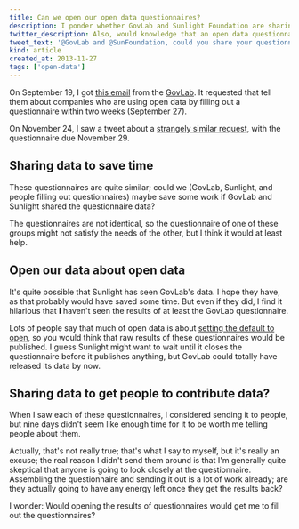 ```yaml
---
title: Can we open our open data questionnaires?
description: I ponder whether GovLab and Sunlight Foundation are sharing data from their open data questionnaires.
twitter_description: Also, would knowledge that an open data questionnaire was going to be open data get you to fill it out?
tweet_text: '@GovLab and @SunFoundation, could you share your questionnaire data?'
kind: article
created_at: 2013-11-27
tags: ['open-data']
---
```

On September 19, I got
[this email](http://us6.campaign-archive2.com/?u=1a990feb5c&id=46f97c829f&e=f59483af9a)
from the [GovLab](http://thegovlab.org/).
It requested that tell them about companies who are using open data
by filling out a questionnaire within two weeks (September 27).

On November 24, I saw a tweet about a
[strangely similar request](http://sunlightfoundation.com/blog/2013/11/20/the-global-open-data-initiative-needs-your-input/),
with the questionnaire due November 29.

## Sharing data to save time
These questionnaires are quite similar; could we (GovLab, Sunlight,
and people filling out questionnaires) maybe save some work if GovLab
and Sunlight shared the questionnaire data?

The questionnaires are not identical, so the questionnaire of one of
these groups might not satisfy the needs of the other, but I think it
would at least help.

## Open our data about open data
It's quite possible that Sunlight has seen GovLab's data. I hope they
have, as that probably would have saved some time. But even if they did,
I find it hilarious that **I** haven't seen the results of at least the
GovLab questionnaire.

Lots of people say that much of open data is about
[setting the default to open](http://sunlightfoundation.com/opendataguidelines/#open-by-default),
so you would think that raw results of these questionnaires would be published.
I guess Sunlight might want to wait until it closes the questionnaire before it
publishes anything, but GovLab could totally have released its data by now.

## Sharing data to get people to contribute data?
When I saw each of these questionnaires, I considered sending it to
people, but nine days didn't seem like enough time for it to be worth
me telling people about them.

Actually, that's not really true; that's what I say to myself, but
it's really an excuse; the real reason I didn't send them around is
that I'm generally quite skeptical that anyone is going to look
closely at the questionnaire. Assembling the questionnaire and
sending it out is a lot of work already; are they actually going
to have any energy left once they get the results back?

I wonder: Would opening the results of questionnaires would get me
to fill out the questionnaires?
